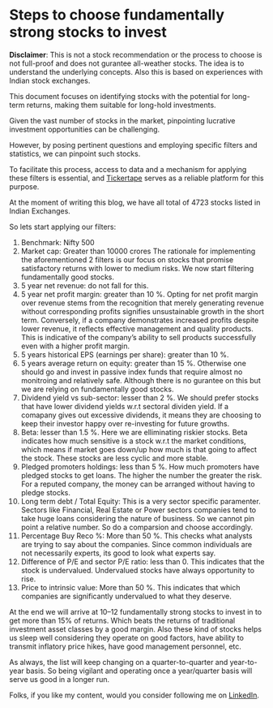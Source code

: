 # Steps to choose fundamentally strong stocks to invest

**Disclaimer**: This is not a stock recommendation or the process to choose is not full-proof and does not gurantee all-weather stocks. The idea is to understand the underlying concepts. Also this is based on experiences with Indian stock exchanges.

This document focuses on identifying stocks with the potential for long-term returns, making them suitable for long-hold investments.

Given the vast number of stocks in the market, pinpointing lucrative investment opportunities can be challenging.

However, by posing pertinent questions and employing specific filters and statistics, we can pinpoint such stocks.

To facilitate this process, access to data and a mechanism for applying these filters is essential, and [Tickertape](https://www.tickertape.in/) serves as a reliable platform for this purpose.

At the moment of writing this blog, we have all total of 4723 stocks listed in Indian Exchanges.

So lets start applying our filters:

1. Benchmark: Nifty 500
2. Market cap: Greater than 10000 crores
The rationale for implementing the aforementioned 2 filters is our focus on stocks that promise satisfactory returns with lower to medium risks.
We now start filtering fundamentally good stocks.
3. 5 year net revenue: do not fall for this.
4. 5 year net profit margin: greater than 10 %.
Opting for net profit margin over revenue stems from the recognition that merely generating revenue without corresponding profits signifies unsustainable growth in the short term. Conversely, if a company demonstrates increased profits despite lower revenue, it reflects effective management and quality products. This is indicative of the company’s ability to sell products successfully even with a higher profit margin.
5. 5 years historical EPS (earnings per share): greater than 10 %.
6. 5 years average return on equity: greater than 15 %. Otherwise one should go and invest in passive index funds that require almost no monitroing and relatively safe. Although there is no gurantee on this but we are relying on fundamentally good stocks.
7. Dividend yield vs sub-sector: lesser than 2 %. We should prefer stocks that have lower dividend yields w.r.t sectoral dividen yield. If a comapany gives out excessive dividends, it means they are choosing to keep their investor happy over re-investing for future growths.
8. Beta: lesser than 1.5 %. Here we are elliminating riskier stocks. Beta indicates how much sensitive is a stock w.r.t the market conditions, which means if market goes down/up how much is that going to affect the stock. These stocks are less cyclic and more stable.
9. Pledged promoters holdings: less than 5 %. How much promoters have pledged stocks to get loans. The higher the number the greater the risk. For a reputed company, the money can be arranged without having to pledge stocks.
10. Long term debt / Total Equity: This is a very sector specific paramenter. Sectors like Financial, Real Estate or Power sectors companies tend to take huge loans considering the nature of business. So we cannot pin point a relative number. So do a comparsion and choose accordingly.
11. Percentage Buy Reco %: More than 50 %. This checks what analysts are trying to say about the companies. Since common individuals are not necessarily experts, its good to look what experts say.
12. Difference of P/E and sector P/E ratio: less than 0. This indicates that the stock is undervalued. Undervalued stocks have always opportunity to rise.
13. Price to intrinsic value: More than 50 %. This indicates that which companies are significantly undervalued to what they deserve.

At the end we will arrive at 10–12 fundamentally strong stocks to invest in to get more than 15% of returns. Which beats the returns of traditional investment asset classes by a good margin. Also these kind of stocks helps us sleep well considering they operate on good factors, have ability to transmit inflatory price hikes, have good management personnel, etc.

As always, the list will keep changing on a quarter-to-quarter and year-to-year basis. So being vigilant and operating once a year/quarter basis will serve us good in a longer run.

Folks, if you like my content, would you consider following me on [LinkedIn](https://www.linkedin.com/in/hitesh-pattanayak/).